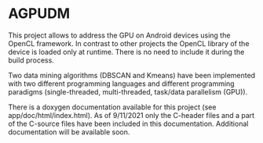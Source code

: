 # AGPUDM
This project allows to address the GPU on Android devices using the OpenCL framework. 
In contrast to other projects the OpenCL library of the device is loaded only at runtime. There is no need to 
include it during the build process.

Two data mining algorithms 
(DBSCAN and Kmeans) have been implemented with two different programming languages and different programming
paradigms (single-threaded, multi-threaded, task/data parallelism (GPU)).

There is a doxygen documentation available for this project (see app/doc/html/index.html). As of 9/11/2021 only the 
C-header files and a part of the C-source files have been included in this documentation. 
Additional documentation will be available soon.
